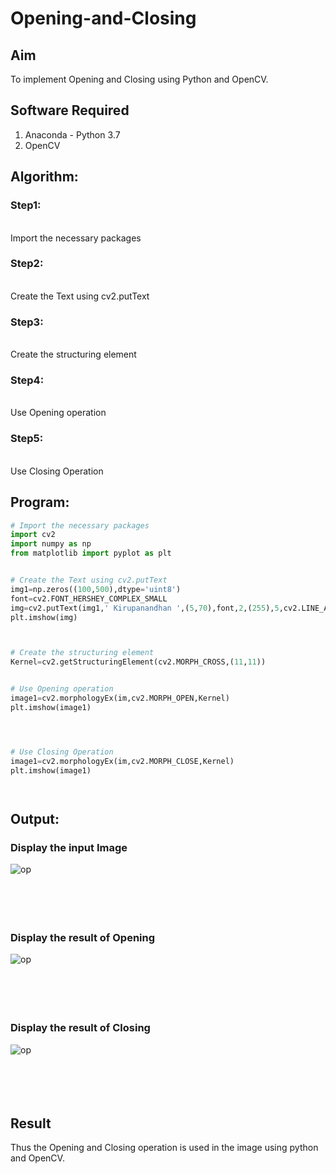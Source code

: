 # Opening-and-Closing

## Aim
To implement Opening and Closing using Python and OpenCV.

## Software Required
1. Anaconda - Python 3.7
2. OpenCV
## Algorithm:
### Step1:
<br>Import the necessary packages

### Step2:
<br>Create the Text using cv2.putText

### Step3:
<br>Create the structuring element

### Step4:
<br>Use Opening operation

### Step5:
<br>Use Closing Operation

 
## Program:

``` Python
# Import the necessary packages
import cv2
import numpy as np
from matplotlib import pyplot as plt


# Create the Text using cv2.putText
img1=np.zeros((100,500),dtype='uint8')
font=cv2.FONT_HERSHEY_COMPLEX_SMALL
img=cv2.putText(img1,' Kirupanandhan ',(5,70),font,2,(255),5,cv2.LINE_AA)
plt.imshow(img)



# Create the structuring element
Kernel=cv2.getStructuringElement(cv2.MORPH_CROSS,(11,11))


# Use Opening operation
image1=cv2.morphologyEx(im,cv2.MORPH_OPEN,Kernel)
plt.imshow(image1)




# Use Closing Operation
image1=cv2.morphologyEx(im,cv2.MORPH_CLOSE,Kernel)
plt.imshow(image1)




```
## Output:

### Display the input Image
![op](./1.png)
<br>
<br>
<br>
<br>
<br>

### Display the result of Opening
![op](./2.png)
<br>
<br>
<br>
<br>
<br>

### Display the result of Closing
![op](./3.png)
<br>
<br>
<br>
<br>
<br>

## Result
Thus the Opening and Closing operation is used in the image using python and OpenCV.
